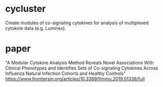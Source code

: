 # cycluster
Create modules of co-signaling cytokines for analysis of multiplexed cytokine data (e.g. Luminex).

# paper
"A Modular Cytokine Analysis Method Reveals Novel Associations With Clinical Phenotypes and Identifies Sets of Co-signaling Cytokines Across Influenza Natural Infection Cohorts and Healthy Controls"
https://www.frontiersin.org/articles/10.3389/fimmu.2019.01338/full
